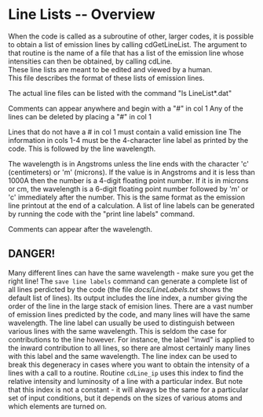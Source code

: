 # Line Lists -- Overview

When the code is called as a subroutine of other, larger codes,
it is possible to obtain a list of emission lines by calling cdGetLineList.
The argument to that routine is the name of a file that has a list of the emission
line whose intensities can then be obtained, by calling cdLine.  
These line lists are meant to be edited and viewed by a human.  
This file describes the format of these lists of emission lines.

The actual line files can be listed with the command "ls LineList*.dat"

Comments can appear anywhere and begin with a "#" in col 1
Any of the lines can be deleted by placing a "#" in col 1

Lines that do not have a # in col 1 must contain a valid emission line
The information in cols 1-4 must be the 4-character line label as printed by the code.
This is followed by the line wavelength.  

The wavelength is in Angstroms unless the line ends with 
the character 'c' (centimeters) or 'm' (microns).  If the value is
in Angstroms and it is less than 1000A then the number is a 4-digit
floating point number.  If it is in microns or cm,
the wavelength is a 6-digit floating point number followed by 'm' or 'c'
immediately after the number.  This is the same format as the emission
line printout at the end of a calculation.  A list of line labels can be
generated by running the code with the "print line labels" command.

Comments can appear after the wavelength.

## DANGER!

Many different lines can have the same wavelength - make sure you get the right
line!
The ```save line labels``` command can generate a complete list of all 
lines perdicted by the code (the file _docs/LineLabels.txt_ shows the default
list of lines).
Its output includes the line index, a number giving the order of the line in
the large stack of emision lines.
There are a vast number of emission lines predicted by the code, and many lines
will have the same wavelength.
The line label can  usually be used to distinguish between various lines with
the same wavelength.
This is seldom the case for contributions to the line however.
For instance, the label "inwd" is applied to the inward contribution to all
lines, so there are almost certainly many lines with this label and the same
wavelength.
The line index can be used to break this degeneracy in cases where you want to
obtain the intensity of a lines with a call to a routine.
Routine ```cdLine_ip``` uses this index to find the relative intensity and
luminosity of a line with a particular index.
But note that this index is not a constant - it will always be the same for a
particular set of input conditions, but it depends on the sizes of various atoms
and which elements are turned on.
